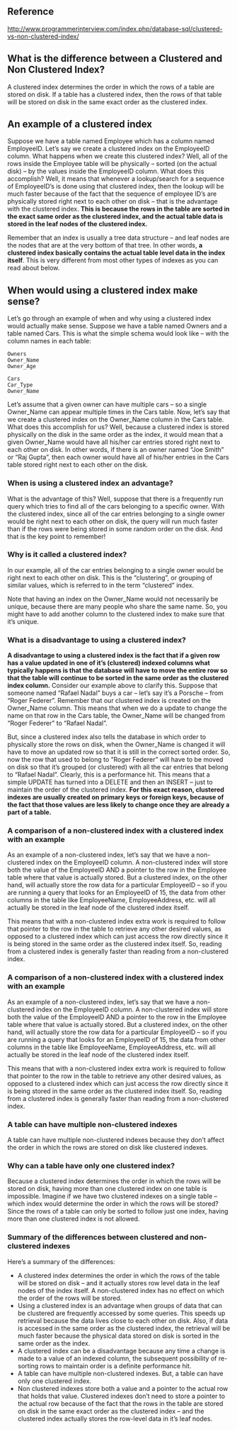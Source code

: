 ## Reference

http://www.programmerinterview.com/index.php/database-sql/clustered-vs-non-clustered-index/

## What is the difference between a Clustered and Non Clustered Index?
A clustered index determines the order in which the rows of a table are stored on disk. If a table has a clustered index, then the rows of that table will be stored on disk in the same exact order as the clustered index.

## An example of a clustered index
Suppose we have a table named Employee which has a column named EmployeeID. Let’s say we create a clustered index on the EmployeeID column. What happens when we create this clustered index? Well, all of the rows inside the Employee table will be physically – sorted (on the actual disk) – by the values inside the EmployeeID column. What does this accomplish? Well, it means that whenever a lookup/search for a sequence of EmployeeID’s is done using that clustered index, then the lookup will be much faster because of the fact that the sequence of employee ID’s are physically stored right next to each other on disk – that is the advantage with the clustered index. __This is because the rows in the table are sorted in the exact same order as the clustered index, and the actual table data is stored in the leaf nodes of the clustered index.__

Remember that an index is usually a tree data structure – and leaf nodes are the nodes that are at the very bottom of that tree. In other words, __a clustered index basically contains the actual table level data in the index itself__. This is very different from most other types of indexes as you can read about below.

## When would using a clustered index make sense?

Let’s go through an example of when and why using a clustered index would actually make sense. Suppose we have a table named Owners and a table named Cars. This is what the simple schema would look like – with the column names in each table:
```
Owners
Owner_Name
Owner_Age

Cars
Car_Type
Owner_Name
```
Let’s assume that a given owner can have multiple cars – so a single Owner_Name can appear multiple times in the Cars table.
Now, let’s say that we create a clustered index on the Owner_Name column in the Cars table. What does this accomplish for us? Well, because a clustered index is stored physically on the disk in the same order as the index, it would mean that a given Owner_Name would have all his/her car entries stored right next to each other on disk. In other words, if there is an owner named “Joe Smith” or “Raj Gupta”, then each owner would have all of his/her entries in the Cars table stored right next to each other on the disk.

### When is using a clustered index an advantage?

What is the advantage of this? Well, suppose that there is a frequently run query which tries to find all of the cars belonging to a specific owner. With the clustered index, since all of the car entries belonging to a single owner would be right next to each other on disk, the query will run much faster than if the rows were being stored in some random order on the disk. And that is the key point to remember!

### Why is it called a clustered index?

In our example, all of the car entries belonging to a single owner would be right next to each other on disk. This is the “clustering”, or grouping of similar values, which is referred to in the term “clustered” index.

Note that having an index on the Owner_Name would not necessarily be unique, because there are many people who share the same name. So, you might have to add another column to the clustered index to make sure that it’s unique.

### What is a disadvantage to using a clustered index?
__A disadvantage to using a clustered index is the fact that if a given row has a value updated in one of it’s (clustered) indexed columns what typically happens is that the database will have to move the entire row so that the table will continue to be sorted in the same order as the clustered index column.__ Consider our example above to clarify this. Suppose that someone named “Rafael Nadal” buys a car – let’s say it’s a Porsche – from “Roger Federer”. Remember that our clustered index is created on the Owner_Name column. This means that when we do a update to change the name on that row in the Cars table, the Owner_Name will be changed from “Roger Federer” to “Rafael Nadal”.

But, since a clustered index also tells the database in which order to physically store the rows on disk, when the Owner_Name is changed it will have to move an updated row so that it is still in the correct sorted order. So, now the row that used to belong to “Roger Federer” will have to be moved on disk so that it’s grouped (or clustered) with all the car entries that belong to “Rafael Nadal”. Clearly, this is a performance hit. This means that a simple UPDATE has turned into a DELETE and then an INSERT – just to maintain the order of the clustered index. __For this exact reason, clustered indexes are usually created on primary keys or foreign keys, because of the fact that those values are less likely to change once they are already a part of a table.__

### A comparison of a non-clustered index with a clustered index with an example

As an example of a non-clustered index, let’s say that we have a non-clustered index on the EmployeeID column. A non-clustered index will store both the value of the EmployeeID AND a pointer to the row in the Employee table where that value is actually stored. But a clustered index, on the other hand, will actually store the row data for a particular EmployeeID – so if you are running a query that looks for an EmployeeID of 15, the data from other columns in the table like EmployeeName, EmployeeAddress, etc. will all actually be stored in the leaf node of the clustered index itself.

This means that with a non-clustered index extra work is required to follow that pointer to the row in the table to retrieve any other desired values, as opposed to a clustered index which can just access the row directly since it is being stored in the same order as the clustered index itself. So, reading from a clustered index is generally faster than reading from a non-clustered index.

### A comparison of a non-clustered index with a clustered index with an example

As an example of a non-clustered index, let’s say that we have a non-clustered index on the EmployeeID column. A non-clustered index will store both the value of the EmployeeID AND a pointer to the row in the Employee table where that value is actually stored. But a clustered index, on the other hand, will actually store the row data for a particular EmployeeID – so if you are running a query that looks for an EmployeeID of 15, the data from other columns in the table like EmployeeName, EmployeeAddress, etc. will all actually be stored in the leaf node of the clustered index itself.

This means that with a non-clustered index extra work is required to follow that pointer to the row in the table to retrieve any other desired values, as opposed to a clustered index which can just access the row directly since it is being stored in the same order as the clustered index itself. So, reading from a clustered index is generally faster than reading from a non-clustered index.

### A table can have multiple non-clustered indexes

A table can have multiple non-clustered indexes because they don’t affect the order in which the rows are stored on disk like clustered indexes.

### Why can a table have only one clustered index?

Because a clustered index determines the order in which the rows will be stored on disk, having more than one clustered index on one table is impossible. Imagine if we have two clustered indexes on a single table – which index would determine the order in which the rows will be stored? Since the rows of a table can only be sorted to follow just one index, having more than one clustered index is not allowed.

### Summary of the differences between clustered and non-clustered indexes

Here’s a summary of the differences:

* A clustered index determines the order in which the rows of the table will be stored on disk – and it actually stores row level data in the leaf nodes of the index itself. A non-clustered index has no effect on which the order of the rows will be stored.
* Using a clustered index is an advantage when groups of data that can be clustered are frequently accessed by some queries. This speeds up retrieval because the data lives close to each other on disk. Also, if data is accessed in the same order as the clustered index, the retrieval will be much faster because the physical data stored on disk is sorted in the same order as the index.
* A clustered index can be a disadvantage because any time a change is made to a value of an indexed column, the subsequent possibility of re-sorting rows to maintain order is a definite performance hit.
* A table can have multiple non-clustered indexes. But, a table can have only one clustered index.
* Non clustered indexes store both a value and a pointer to the actual row that holds that value. Clustered indexes don’t need to store a pointer to the actual row because of the fact that the rows in the table are stored on disk in the same exact order as the clustered index – and the clustered index actually stores the row-level data in it’s leaf nodes.
